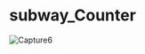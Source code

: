 # subway_Counter

![Capture6](https://github.com/Ozy2022/subway_Counter/assets/96604157/c23ef656-35c1-490a-8237-e22ae6a14630)
